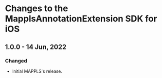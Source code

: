 # Changes to the MapplsAnnotationExtension SDK for iOS

## 1.0.0 - 14 Jun, 2022

### Changed

- Initial MAPPLS's release.
